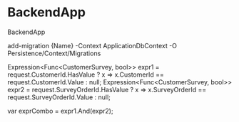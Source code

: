 # BackendApp
BackendApp


add-migration {Name} -Context ApplicationDbContext -O Persistence/Context/Migrations



Expression<Func<CustomerSurvey, bool>> expr1 = request.CustomerId.HasValue ? x => x.CustomerId == request.CustomerId.Value : null;
Expression<Func<CustomerSurvey, bool>> expr2 = request.SurveyOrderId.HasValue ? x => x.SurveyOrderId == request.SurveyOrderId.Value : null;

var exprCombo = expr1.And(expr2);

